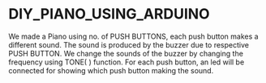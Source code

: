 # DIY_PIANO_USING_ARDUINO
We made a Piano using no. of PUSH BUTTONS, each push button makes a different sound.  The sound is produced by the buzzer due to respective PUSH BUTTON.  We change the sounds of the buzzer by changing the frequency using TONE( ) function. For each push button, an led will be connected for showing which push button making the sound. 
